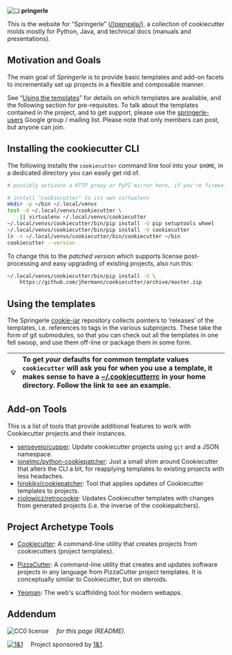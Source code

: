 ![❏](https://raw.github.com/Springerle/springerle.github.io/master/static/img/logo-64.png) **pringerle**

This is the website for “Springerle” ([/ʃpʀɪŋɛʀlə/](https://translate.google.com/#de/de/Springerle)),
a collection of cookiecutter molds mostly for Python, Java, and technical docs (manuals and presentations).

## Motivation and Goals

The main goal of *Springerle* is to provide basic templates and add-on facets to incrementally set up projects in a flexible and composable manner.

See “[Using the templates](#using-the-templates)” for details on which templates are available,
and the following section for pre-requisites.
To talk about the templates contained in the project, and to get support, please use the
[springerle-users](https://groups.google.com/d/forum/springerle-users)
Google group / mailing list. Please note that only members can post, but anyone can join.


## Installing the cookiecutter CLI

The following installs the `cookiecutter` command line tool into your `$HOME`,
in a dedicated directory you can easily get rid of.

```sh
# possibly activate a HTTP proxy or PyPI mirror here, if you're firewalled

# install "cookiecutter" to its own virtualenv
mkdir -p ~/bin ~/.local/venvs
test -d ~/.local/venvs/cookiecutter \
    || virtualenv ~/.local/venvs/cookiecutter
~/.local/venvs/cookiecutter/bin/pip install -U pip setuptools wheel
~/.local/venvs/cookiecutter/bin/pip install -U cookiecutter
ln -s ~/.local/venvs/cookiecutter/bin/cookiecutter ~/bin
cookiecutter --version
```

To change this to the *patched version* which supports license post-processing
and easy upgrading of existing projects, also run this:

```sh
~/.local/venvs/cookiecutter/bin/pip install -U \
    https://github.com/jhermann/cookiecutter/archive/master.zip
```


## Using the templates

The Springerle [cookie-jar](https://github.com/Springerle/cookie-jar) repository collects pointers
to ‘releases’ of the templates, i.e. references to tags in the various subprojects.
These take the form of git submodules, so that you can check out all the templates in one fell swoop,
and use them off-line or package them in some form.

:bulb: | To get *your* defaults for common template values `cookiecutter` will ask you for when you use a template, it makes sense to have a [~/.cookiecutterrc](https://github.com/jhermann/ruby-slippers/blob/master/home/.cookiecutterrc) in your home directory. Follow the link to see an example.
---- | :----

## Add-on Tools

This is a list of tools that provide additional features to work with Cookiecutter projects and their instances.

 * [senseyeio/cupper](https://github.com/senseyeio/cupper): Update cookiecutter projects using ``git`` and a JSON namespace.
 * [ionelmc/python-cookiepatcher](https://github.com/ionelmc/python-cookiepatcher): Just a small shim around Cookiecutter that alters the CLI a bit, for reapplying templates to existing projects with less headaches.
* [hirokiky/cookiepatcher](https://github.com/hirokiky/cookiepatcher): Tool that applies updates of Cookiecutter templates to projects.
* [cjolowicz/retrocookie](https://github.com/cjolowicz/retrocookie): Updates Cookiecutter templates with changes from generated projects (i.e. the inverse of the cookiepatchers).


## Project Archetype Tools

 * [Cookiecutter](https://github.com/audreyr/cookiecutter): A command-line utility that creates projects from cookiecutters (project templates).
 * [PizzaCutter](https://github.com/bitranox/PizzaCutter): A command-line utility that creates and updates software projects in any language from PizzaCutter project templates. It is conceptually similar to Cookiecutter, but on steroids.

 * [Yeoman](http://yeoman.io/): The web's scaffolding tool for modern webapps.


## Addendum

![CC0 license](http://img.shields.io/badge/license-CC0-red.svg)  *for this page (README).*

[![1&1](https://raw.githubusercontent.com/1and1/1and1.github.io/master/images/1and1-logo-42.png)](https://github.com/1and1)  Project sponsored by [1&1](https://github.com/1and1).
